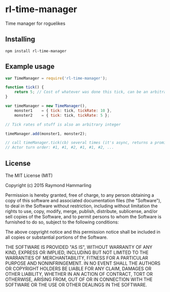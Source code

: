 # rl-time-manager
Time manager for roguelikes

## Installing
`npm install rl-time-manager`

## Example usage
```js
var TimeManager = require('rl-time-manager');

function tick() {
	return 5; // Cost of whatever was done this tick, can be an arbitrary integer
}

var timeManager = new TimeManager(),
	monster1	= { tick: tick, tickRate: 10 },
	monster2	= { tick: tick, tickRate: 5 };

// Tick rates of stuff is also an arbitrary integer

timeManager.add(monster1, monster2);

// call timeManager.tick(cb) several times (it's async, returns a promise or uses a callback)
// Actor turn order: #1, #1, #2, #1, #1, #2, ...
```
    
## License
The MIT License (MIT)

Copyright (c) 2015 Raymond Hammarling

Permission is hereby granted, free of charge, to any person obtaining a copy of this software and associated documentation files (the "Software"), to deal in the Software without restriction, including without limitation the rights to use, copy, modify, merge, publish, distribute, sublicense, and/or sell copies of the Software, and to permit persons to whom the Software is furnished to do so, subject to the following conditions:

The above copyright notice and this permission notice shall be included in all copies or substantial portions of the Software.

THE SOFTWARE IS PROVIDED "AS IS", WITHOUT WARRANTY OF ANY KIND, EXPRESS OR IMPLIED, INCLUDING BUT NOT LIMITED TO THE WARRANTIES OF MERCHANTABILITY, FITNESS FOR A PARTICULAR PURPOSE AND NONINFRINGEMENT. IN NO EVENT SHALL THE AUTHORS OR COPYRIGHT HOLDERS BE LIABLE FOR ANY CLAIM, DAMAGES OR OTHER LIABILITY, WHETHER IN AN ACTION OF CONTRACT, TORT OR OTHERWISE, ARISING FROM, OUT OF OR IN CONNECTION WITH THE SOFTWARE OR THE USE OR OTHER DEALINGS IN THE SOFTWARE.